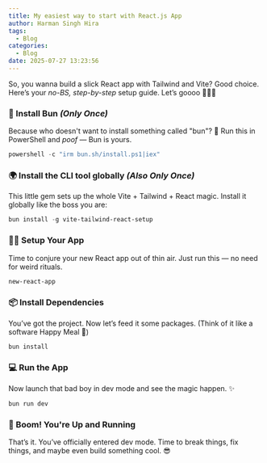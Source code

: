 ```yaml
---
title: My easiest way to start with React.js App
author: Harman Singh Hira
tags:
  - Blog
categories:
  - Blog
date: 2025-07-27 13:23:56
---
```


So, you wanna build a slick React app with Tailwind and Vite? Good choice.
Here’s your _no-BS, step-by-step_ setup guide. Let’s goooo 🧑‍💻💨

### 🥖 Install Bun _(Only Once)_

Because who doesn't want to install something called "bun"? 🍞
Run this in PowerShell and _poof_ — Bun is yours.

```powershell
powershell -c "irm bun.sh/install.ps1|iex"
```

### 🌍 Install the CLI tool globally _(Also Only Once)_

This little gem sets up the whole Vite + Tailwind + React magic.
Install it globally like the boss you are:

```powershell
bun install -g vite-tailwind-react-setup
```

### 🧙‍♂️ Setup Your App

Time to conjure your new React app out of thin air.
Just run this — no need for weird rituals.

```powershell
new-react-app
```

### 📦 Install Dependencies

You’ve got the project. Now let’s feed it some packages.
(Think of it like a software Happy Meal 🍔)

```powershell
bun install
```

### 💻 Run the App

Now launch that bad boy in dev mode and see the magic happen. ✨

```powershell
bun run dev
```

### 🎉 Boom! You're Up and Running

That’s it. You’ve officially entered dev mode.
Time to break things, fix things, and maybe even build something cool. 😎
